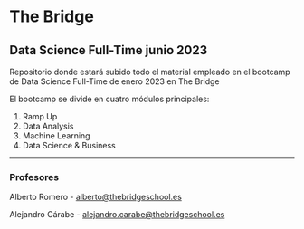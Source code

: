 # The Bridge
## Data Science Full-Time junio 2023
Repositorio donde estará subido todo el material empleado en el bootcamp de Data Science Full-Time de enero 2023 en The Bridge

El bootcamp se divide en cuatro módulos principales:
1. Ramp Up
2. Data Analysis
3. Machine Learning
4. Data Science & Business

---

### Profesores

Alberto Romero - <alberto@thebridgeschool.es>

Alejandro Cárabe - <alejandro.carabe@thebridgeschool.es>

